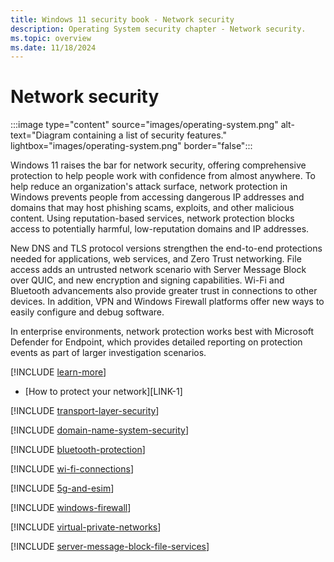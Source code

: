 ```yaml
---
title: Windows 11 security book - Network security
description: Operating System security chapter - Network security.
ms.topic: overview
ms.date: 11/18/2024
---
```


# Network security

:::image type="content" source="images/operating-system.png" alt-text="Diagram containing a list of security features." lightbox="images/operating-system.png" border="false":::

Windows 11 raises the bar for network security, offering comprehensive protection to help people work with confidence from almost anywhere. To help reduce an organization's attack
surface, network protection in Windows prevents people from accessing dangerous IP addresses and domains that may host phishing scams, exploits, and other malicious content.
Using reputation-based services, network protection blocks access to potentially harmful, low-reputation domains and IP addresses.

New DNS and TLS protocol versions strengthen the end-to-end protections needed for applications, web services, and Zero Trust networking. File access adds an untrusted network scenario with Server Message Block over QUIC, and new encryption and signing capabilities. Wi-Fi and Bluetooth advancements also provide greater trust in connections to other devices. In addition, VPN and Windows Firewall platforms offer new ways to easily configure and debug software.

In enterprise environments, network protection works best with Microsoft Defender for Endpoint, which provides detailed reporting on protection events as part of larger investigation scenarios.

[!INCLUDE [learn-more](includes/learn-more.md)]

- [How to protect your network][LINK-1]

[!INCLUDE [transport-layer-security](includes/transport-layer-security.md)]

[!INCLUDE [domain-name-system-security](includes/domain-name-system-security.md)]

[!INCLUDE [bluetooth-protection](includes/bluetooth-protection.md)]

[!INCLUDE [wi-fi-connections](includes/wi-fi-connections.md)]

[!INCLUDE [5g-and-esim](includes/5g-and-esim.md)]

[!INCLUDE [windows-firewall](includes/windows-firewall.md)]

[!INCLUDE [virtual-private-networks](includes/virtual-private-networks.md)]

[!INCLUDE [server-message-block-file-services](includes/server-message-block-file-services.md)]
